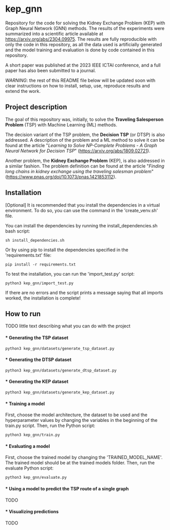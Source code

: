 # kep_gnn

Repository for the code for solving the Kidney Exchange Problem (KEP) with Graph Neural Network (GNN) methods.
The results of the experiments were summarized into a scientific article available at https://arxiv.org/abs/2304.09975.
The results are fully reproducible with only the code in this repository, as all the data used is artificially generated and the model training and evaluation is done by code contained in this repository.

A short paper was published at the 2023 IEEE ICTAI conference, and a full paper has also been submitted to a journal.

*WARNING*: the rest of this README file below will be updated soon with clear instructions on how to install, setup, use, reproduce results and extend the work.

## Project description

The goal of this repository was, initially, to solve the __Traveling Salesperson Problem__ (TSP) with Machine Learning (ML) methods.

The decision variant of the TSP problem, the __Decision TSP__ (or DTSP) is also addressed. A description of the problem and a ML method to solve it can be found at the article "_Learning to Solve NP-Complete Problems - A Graph Neural Network for Decision TSP_" (https://arxiv.org/abs/1809.02721).

Another problem, the __Kidney Exchange Problem__ (KEP), is also addressed in a similar fashion. The problem definition can be found at the article "_Finding long chains in kidney exchange using the traveling salesman problem_" (https://www.pnas.org/doi/10.1073/pnas.1421853112).

## Installation

[Optional] It is recommended that you install the dependencies in a virtual environment. To do so, you can use the command in the 'create_venv.sh' file.

You can install the dependencies by running the install_dependencies.sh bash script:
```bashrc
sh install_dependencies.sh
```

Or by using pip to install the dependencies specified in the 'requirements.txt' file:
```bashrc
pip install -r requirements.txt
```

To test the installation, you can run the 'import_test.py' script:
```bashrc
python3 kep_gnn/import_test.py
```
If there are no errors and the script prints a message saying that all imports worked, the installation is complete!

## How to run
TODO little text describing what you can do with the project

#### * Generating the TSP dataset
```bashrc
python3 kep_gnn/datasets/generate_tsp_dataset.py
```

#### * Generating the DTSP dataset
```bashrc
python3 kep_gnn/datasets/generate_dtsp_dataset.py
```

#### * Generating the KEP dataset
```bashrc
python3 kep_gnn/datasets/generate_kep_dataset.py
```

#### * Training a model
First, choose the model architecture, the dataset to be used and the hyperparameter values by changing the variables in the beginning of the train.py script. Then, run the Python script:
```bashrc
python3 kep_gnn/train.py
```

#### * Evaluating a model
First, choose the trained model by changing the 'TRAINED_MODEL_NAME'. The trained model should be at the trained models folder. Then, run the evaluate Python script:
```bashrc
python3 kep_gnn/evaluate.py
```

#### * Using a model to predict the TSP route of a single graph
TODO

#### * Visualizing predictions
TODO
